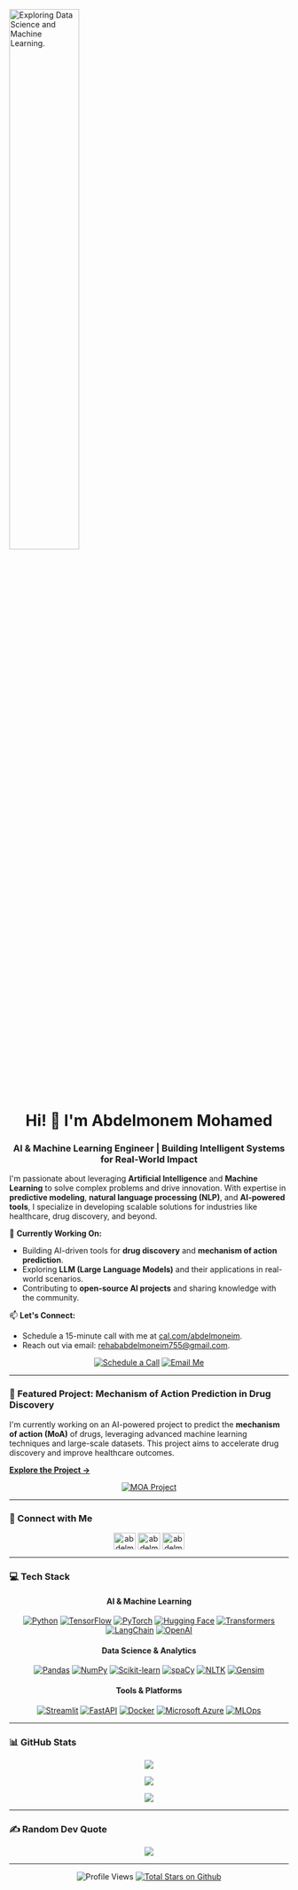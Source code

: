 <img src="https://4kwallpapers.com/images/walls/thumbs_3t/18080.png" height=50% alt="Exploring Data Science and Machine Learning.">

<h1 align="center">Hi! 👋 I'm Abdelmonem Mohamed</h1>

<h3 align="center">AI & Machine Learning Engineer | Building Intelligent Systems for Real-World Impact</h3>

I'm passionate about leveraging **Artificial Intelligence** and **Machine Learning** to solve complex problems and drive innovation. With expertise in **predictive modeling**, **natural language processing (NLP)**, and **AI-powered tools**, I specialize in developing scalable solutions for industries like healthcare, drug discovery, and beyond.

🔭 **Currently Working On:**  
- Building AI-driven tools for **drug discovery** and **mechanism of action prediction**.  
- Exploring **LLM (Large Language Models)** and their applications in real-world scenarios.  
- Contributing to **open-source AI projects** and sharing knowledge with the community.

📫 **Let's Connect:**  
- Schedule a 15-minute call with me at [cal.com/abdelmoneim](https://cal.com/abdelmoneim-rehab-ytefku/15min).  
- Reach out via email: [rehababdelmoneim755@gmail.com](mailto:rehababdelmoneim755@gmail.com).

<div align="center">

[![Schedule a Call](https://custom-icon-badges.demolab.com/badge/Cal/abdelmoneim-white?style=for-the-badge&logo=calendar&logoColor=black)](https://cal.com/abdelmoneim-rehab-ytefku/15min) [![Email Me](https://custom-icon-badges.demolab.com/badge/-rehababdelmoneim755@gmail.com-black?style=for-the-badge&logo=mail&logoColor=white)](mailto:rehababdelmoneim755@gmail.com)

</div>

---

### 🚀 Featured Project: **Mechanism of Action Prediction in Drug Discovery**

I'm currently working on an AI-powered project to predict the **mechanism of action (MoA)** of drugs, leveraging advanced machine learning techniques and large-scale datasets. This project aims to accelerate drug discovery and improve healthcare outcomes.

**[Explore the Project →](https://github.com/Xmen3em/Mechanism-Of-Action-Graduation-Project-)**

<div align="center">

[![MOA Project](https://custom-icon-badges.demolab.com/badge/MOA_Prediction-navy?style=for-the-badge&logo=rocket&logoColor=white)](https://github.com/Xmen3em/Mechanism-Of-Action-Graduation-Project-)

</div>

---

### 🤝 Connect with Me

<p align="center">
<a href="https://www.linkedin.com/in/abdelmoneim77" target="blank"><img align="center" src="https://raw.githubusercontent.com/rahuldkjain/github-profile-readme-generator/master/src/images/icons/Social/linked-in-alt.svg" alt="abdelmoneim" height="30" width="40" /></a>
<a href="https://www.kaggle.com/abdelmoneimrehab" target="blank"><img align="center" src="https://raw.githubusercontent.com/rahuldkjain/github-profile-readme-generator/master/src/images/icons/Social/kaggle.svg" alt="abdelmoneim" height="30" width="40" /></a>
<a href="https://www.facebook.com/ABDO0REHAB/" target="blank"><img align="center" src="https://raw.githubusercontent.com/rahuldkjain/github-profile-readme-generator/master/src/images/icons/Social/facebook.svg" alt="abdelmoneim" height="30" width="40" /></a>
</p>

---

### 💻 Tech Stack

<div align="center">

#### **AI & Machine Learning**
[![Python](https://img.shields.io/badge/Python-FFD43B?style=for-the-badge&logo=python&logoColor=blue)](https://www.python.org/) [![TensorFlow](https://img.shields.io/badge/TensorFlow-%23FF6F00.svg?style=for-the-badge&logo=TensorFlow&logoColor=white)](https://www.tensorflow.org/) [![PyTorch](https://img.shields.io/badge/PyTorch-%23EE4C2C.svg?style=for-the-badge&logo=PyTorch&logoColor=white)](https://pytorch.org/) [![Hugging Face](https://img.shields.io/badge/Hugging%20Face-FFC107?style=for-the-badge&logo=huggingface&logoColor=black)](https://huggingface.co/) [![Transformers](https://img.shields.io/badge/Transformers-F4D03F?style=for-the-badge&logo=huggingface&logoColor=black)](https://huggingface.co/transformers/) [![LangChain](https://img.shields.io/badge/LangChain-00ADD8?style=for-the-badge&logo=python&logoColor=white)](https://www.langchain.com/) [![OpenAI](https://img.shields.io/badge/OpenAI-412991?style=for-the-badge&logo=openai&logoColor=white)](https://openai.com/)

#### **Data Science & Analytics**
[![Pandas](https://img.shields.io/badge/pandas-%23150458.svg?style=for-the-badge&logo=pandas&logoColor=white)](https://pandas.pydata.org/) [![NumPy](https://img.shields.io/badge/numpy-%23013243.svg?style=for-the-badge&logo=numpy&logoColor=white)](https://numpy.org/) [![Scikit-learn](https://img.shields.io/badge/scikit--learn-%23F7931E.svg?style=for-the-badge&logo=scikit-learn&logoColor=white)](https://scikit-learn.org/) [![spaCy](https://img.shields.io/badge/spaCy-09A3D5?style=for-the-badge&logo=spacy&logoColor=white)](https://spacy.io/) [![NLTK](https://img.shields.io/badge/NLTK-00A55E?style=for-the-badge&logo=python&logoColor=white)](https://www.nltk.org/) [![Gensim](https://img.shields.io/badge/Gensim-FF4500?style=for-the-badge&logo=python&logoColor=white)](https://radimrehurek.com/gensim/)

#### **Tools & Platforms**
[![Streamlit](https://img.shields.io/badge/Streamlit-darkred?style=for-the-badge&logo=streamlit&logoColor=white)](https://streamlit.io/) [![FastAPI](https://img.shields.io/badge/FastAPI-005571?style=for-the-badge&logo=fastapi)](https://fastapi.tiangolo.com/) [![Docker](https://img.shields.io/badge/docker-%230db7ed.svg?style=for-the-badge&logo=docker&logoColor=white)](https://www.docker.com/) [![Microsoft Azure](https://img.shields.io/badge/Microsoft%20Azure-0089D6?style=for-the-badge&logo=microsoft-azure&logoColor=white)](https://azure.microsoft.com/) [![MLOps](https://img.shields.io/badge/MLOps-%2300f.svg?style=for-the-badge&logo=artificial-intelligence&logoColor=white)](https://ml-ops.org/)

</div>

---

### 📊 GitHub Stats

<div align="center">

![](https://github-readme-stats.vercel.app/api?username=Xmen3em&theme=dark&hide_border=false&include_all_commits=true&count_private=true)

![](https://github-readme-streak-stats.herokuapp.com/?user=Xmen3em&theme=dark&hide_border=false)

![](https://github-readme-stats.vercel.app/api/top-langs/?username=Xmen3em&theme=dark&hide_border=false&include_all_commits=true&count_private=true&layout=compact)

</div>

---

### ✍️ Random Dev Quote

<div align="center">

![](https://quotes-github-readme.vercel.app/api?type=horizontal&theme=radical)

</div>

---

<div align="center">

![Profile Views](https://komarev.com/ghpvc/?username=Xmen3em&color=green&style=for-the-badge) [![Total Stars on Github](https://custom-icon-badges.demolab.com/github/stars/Xmen3em?color=55960c&style=for-the-badge&labelColor=488207&logo=star)](https://github.com/Xmen3em?tab=repositories&sort=stargazers)

</div>

